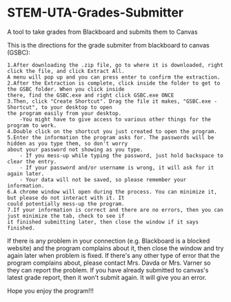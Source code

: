 # STEM-UTA-Grades-Submitter
A tool to take grades from Blackboard and submits them to Canvas

This is the directions for the grade submiter from blackboard to canvas (GSBC):

	1.After downloading the .zip file, go to where it is downloaded, right click the file, and click Extract All.
	A menu will pop up and you can press enter to confirm the extraction.
	2.After the Extraction is complete, click inside the folder to get to the GSBC folder. When you click inside 
	there, find the GSBC.exe and right click GSBC.exe ONCE
	3.Then, click "Create Shortcut". Drag the file it makes, "GSBC.exe - Shortcut", to your desktop to open 
	the program easily from your desktop.
		-You might have to give access to various other things for the program to work.
	4.Double click on the shortcut you just created to open the program.
	5.Enter the information the program asks for. The passwords will be hidden as you type them, so don't worry
	about your password not showing as you type.
		- If you mess-up while typing the password, just hold backspace to clear the entry.
		- If your password and/or username is wrong, it will ask for it again later.
		- Your data will not be saved, so please remember your information.
	6.A chrome window will open during the process. You can minimize it, but please do not interact with it. It 
	could potentially mess-up the program.
	7.If your information is correct and there are no errors, then you can just minimize the tab, check to see if
	it finished submitting later, then close the window if it says finished.
	
If there is any problem in your connection (e.g. Blackboard is a blocked website) and the program complains about 
it, then close the window and try again later when problem is fixed. If there's any other type of error that the 
program complains about, please contact Mrs. Davda or Mrs. Varner so they can report the problem. If you have already 
submitted to canvas's latest grade report, then it won't submit again. It will give you an error.

Hope you enjoy the program!!!
